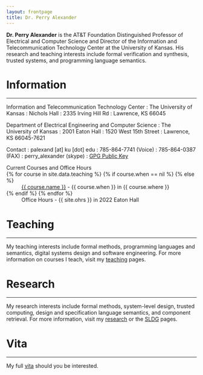 ```yaml
---
layout: frontpage
title: Dr. Perry Alexander
---
```


**Dr. Perry Alexander** is the AT&T Foundation Distinguished Professor of Electrical and Computer Science and Director of the Information and Telecommunication Technology Center at the University of Kansas.  His research and teaching interests include formal verification and synthesis, trusted systems, and programming language semantics.

# Information

-----

Information and Telecommunication Technology Center
: The University of Kansas
: Nichols Hall
: 2335 Irving Hill Rd
: Lawrence, KS 66045

Department of Electrical Engineering and Computer Science
: The University of Kansas
: 2001 Eaton Hall
: 1520 West 15th Street
: Lawrence, KS 66045-7621

Contact
: palexand \[at\] ku \[dot\] edu
: 785-864-7741 (Voice)
: 785-864-0387 (FAX)
: perry_alexander (skype)
: [GPG Public Key](resources/PerryAlexander.asc)

<dl>
<dt>Current Courses and Office Hours</dt>
{% for course in site.data.teaching %}
{% if course.when == nil %}
{% else %}
<dd><a href="http://{{ course.github }}.github.io/{{ course.repo }}">{{ course.name }}</a> - {{ course.when }} in {{ course.where }}</dd>
{% endif %}
{% endfor %}
<dd>Office Hours - {{ site.ohrs }} in 2022 Eaton Hall</dd>
</dl>

# Teaching

----

My teaching interests include formal methods, programming languages and semantics, digital systems design and software engineering. For more information on courses I teach, visit my [teaching](teaching) pages.

# Research

----

My research interests include formal methods, system-level
design, trusted computing, design and specification language
semantics, and component retrieval. For more information, visit my
[research](research) or the [SLDG](http://ku-sldg.github.io) pages.

# Vita

----

My full [vita](resources/vitae.pdf) should you be interested.
